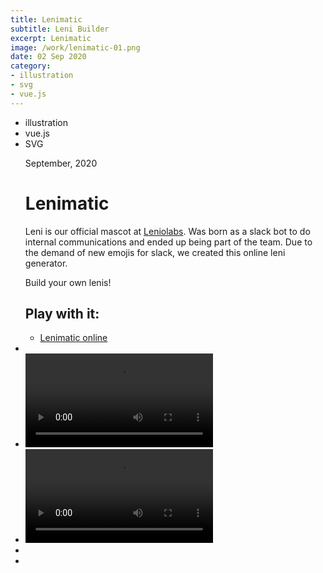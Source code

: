 ```yaml
---
title: Lenimatic
subtitle: Leni Builder
excerpt: Lenimatic
image: /work/lenimatic-01.png
date: 02 Sep 2020
category: 
- illustration
- svg
- vue.js
---
```


<ul class="tags">
    <li>illustration</li>
    <li>vue.js</li>
    <li>SVG</li>
</ul>
<ul class="gallery masonry">
    <div class="content">
        <p class="content-date">September, 2020</p>
        <h1>Lenimatic</h1>
        <p>Leni is our official mascot at <a target="_blank" rel="noreferrer" href="https://leniolabs.com">Leniolabs</a>. Was born as a slack bot to do internal communications and ended up being part of the team. Due to the demand of new emojis for slack, we created this online leni generator.</p>
        <p>Build your own lenis!</p>
        <h2>Play with it:</h2>
        <ul class="music-list">
            <li><a target="_blank" rel="noreferrer" href="https://lenimatic.netlify.app/" class="heart">Lenimatic online</a></li>
        </ul>
    </div>
    <li><img src="/work/lenimatic-01.png" alt=""></li>
    <li><video controls><source src="/work/lenimatic-05.mp4" type="video/mp4"></video></li>
    <li><video controls><source src="/work/lenimatic-02.mp4" type="video/mp4"></video></li>
    <li><img src="/work/lenimatic-06.png" alt=""></li>
    <li><img src="/work/lenimatic-04.png" alt=""></li>

</ul>